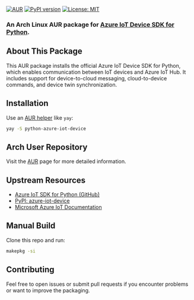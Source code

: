 [![AUR](https://img.shields.io/aur/version/python-azure-iot-device)](https://aur.archlinux.org/packages/python-azure-iot-device)
[![PyPI version](https://img.shields.io/pypi/v/azure-iot-device.svg)](https://pypi.org/project/azure-iot-device/)
[![License: MIT](https://img.shields.io/badge/License-MIT-yellow.svg)](https://opensource.org/licenses/MIT)

### An Arch Linux AUR package for [Azure IoT Device SDK for Python](https://github.com/Azure/azure-iot-sdk-python).

## About This Package

This AUR package installs the official Azure IoT Device SDK for Python, which enables communication between IoT devices and Azure IoT Hub. It includes support for device-to-cloud messaging, cloud-to-device commands, and device twin synchronization.

## Installation

Use an [AUR helper](https://wiki.archlinux.org/title/AUR_helpers) like `yay`:

```bash
yay -S python-azure-iot-device
```

## Arch User Repository

Visit the [AUR](https://aur.archlinux.org/packages/python-azure-iot-device) page for more detailed information.

## Upstream Resources

- [Azure IoT SDK for Python (GitHub)](https://github.com/Azure/azure-iot-sdk-python)
- [PyPI: azure-iot-device](https://pypi.org/project/azure-iot-device/)
- [Microsoft Azure IoT Documentation](https://learn.microsoft.com/en-us/azure/iot-hub/)

## Manual Build

Clone this repo and run:

```bash
makepkg -si
```

## Contributing

Feel free to open issues or submit pull requests if you encounter problems or want to improve the packaging.
